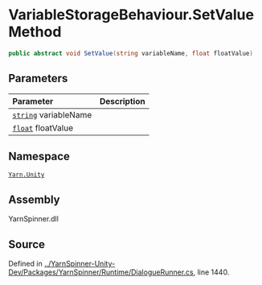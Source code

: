 <!-- This file was generated by a tool. Do not edit this file by hand. -->

# VariableStorageBehaviour.SetValue Method


```csharp
public abstract void SetValue(string variableName, float floatValue)
```

## Parameters
|Parameter|Description|
|:---|:---|
|[`string`](https://docs.microsoft.com/dotnet/api/System.String) variableName||
|[`float`](https://docs.microsoft.com/dotnet/api/System.Single) floatValue||


## Namespace
[`Yarn.Unity`](/api/csharp/yarn.unity/README.md)

## Assembly
YarnSpinner.dll

## Source
Defined in [../YarnSpinner-Unity-Dev/Packages/YarnSpinner/Runtime/DialogueRunner.cs](https://github.com/YarnSpinnerTool/YarnSpinner-Unity//blob/develop/Runtime/DialogueRunner.cs#L1440), line 1440.

